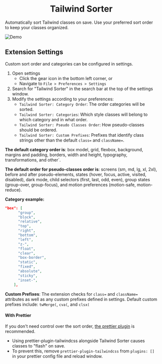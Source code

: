 <div align="center">
<h1>Tailwind Sorter</h1>
</div>

Automatically sort Tailwind classes on save. Use your preferred sort order to keep your classes organized.

![Demo](https://github.com/dejmedus/gifs/blob/main/tailwind-sorter-demo.gif?raw=true)

## Extension Settings

Custom sort order and categories can be configured in settings.

1. Open settings
   - Click the gear icon in the bottom left corner, or
   - Navigate to `File > Preferences > Settings`
2. Search for "Tailwind Sorter" in the search bar at the top of the settings window.
3. Modify the settings according to your preferences:
   - `Tailwind Sorter: Category Order`: The order categories will be sorted.
   - `Tailwind Sorter: Categories`: Which style classes will belong to which category and in what order.
   - `Tailwind Sorter: Pseudo Classes Order`: How pseudo-classes should be ordered.
   - `Tailwind Sorter: Custom Prefixes`: Prefixes that identify class strings other than the default `class=` and `className=`.


**The default category order is**: box model, grid, flexbox, background, margins and padding, borders, width and height, typography, transformations, and other`.

**The default order for pseudo-classes order is**: screens (sm, md, lg, xl, 2xl), before and after pseudo-elements, states (hover, focus, active, visited, disabled), dark mode, child selectors (first, last, odd, even), group states (group-over, group-focus), and motion preferences (motion-safe, motion-reduce).

**Category example:**

```json
"box": [
      "group",
      "block",
      "relative",
      "top",
      "right",
      "bottom",
      "left",
      "z-",
      "float",
      "clear",
      "box-border",
      "static",
      "fixed",
      "absolute",
      "sticky",
      "inset-",
    ],
```

**Custom Prefixes**: The extension checks for `class=` and `className=` attributes as well as any custom prefixes defined in settings. Default custom prefixes include: `twMerge(`, `cva(`, and `clsx(`

#### With Prettier

If you don't need control over the sort order, [the prettier plugin](https://tailwindcss.com/blog/automatic-class-sorting-with-prettier) is recommended.

- Using prettier-plugin-tailwindcss alongside Tailwind Sorter causes classes to "flash" on save.
- To prevent this, remove `prettier-plugin-tailwindcss` from `plugins: []` in your prettier config file and reload window.

<!-- ## Changes

### 1.0.0

Initial release -->

